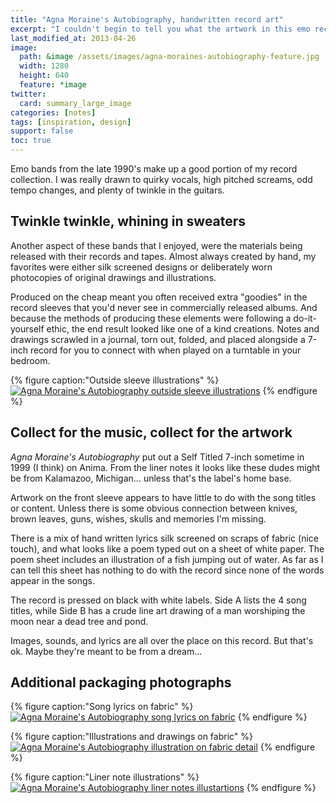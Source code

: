 ```yaml
---
title: "Agna Moraine's Autobiography, handwritten record art"
excerpt: "I couldn't begin to tell you what the artwork in this emo record means. But silk screening lyrics on fabric scrapes is kind of cool."
last_modified_at: 2013-04-26
image: 
  path: &image /assets/images/agna-moraines-autobiography-feature.jpg
  width: 1280
  height: 640
  feature: *image
twitter:
  card: summary_large_image
categories: [notes]
tags: [inspiration, design]
support: false
toc: true
---
```


Emo bands from the late 1990's make up a good portion of my record collection. I was really drawn to quirky vocals, high pitched screams, odd tempo changes, and plenty of twinkle in the guitars.

## Twinkle twinkle, whining in sweaters

Another aspect of these bands that I enjoyed, were the materials being released with their records and tapes. Almost always created by hand, my favorites were either silk screened designs or deliberately worn photocopies of original drawings and illustrations.

Produced on the cheap meant you often received extra "goodies" in the record sleeves that you'd never see in commercially released albums. And because the methods of producing these elements were following a do-it-yourself ethic, the end result looked like one of a kind creations. Notes and drawings scrawled in a journal, torn out, folded, and placed alongside a 7-inch record for you to connect with when played on a turntable in your bedroom.

{% figure caption:"Outside sleeve illustrations" %}
[![Agna Moraine's Autobiography outside sleeve illustrations](/assets/images/agna-moraines-autobiography-outside-sleeve-620x413.jpg)](/assets/images/agna-moraines-autobiography-outside-sleeve.jpg "outside sleeve illustrations")
{% endfigure %}

## Collect for the music, collect for the artwork

*Agna Moraine's Autobiography* put out a Self Titled 7-inch sometime in 1999 (I think) on Anima. From the liner notes it looks like these dudes might be from Kalamazoo, Michigan... unless that's the label's home base.

Artwork on the front sleeve appears to have little to do with the song titles or content. Unless there is some obvious connection between knives, brown leaves, guns, wishes, skulls and memories I'm missing.

There is a mix of hand written lyrics silk screened on scraps of fabric (nice touch), and what looks like a poem typed out on a sheet of white paper. The poem sheet includes an illustration of a fish jumping out of water. As far as I can tell this sheet has nothing to do with the record since none of the words appear in the songs.

The record is pressed on black with white labels. Side A lists the 4 song titles, while Side B has a crude line art drawing of a man worshiping the moon near a dead tree and pond.

Images, sounds, and lyrics are all over the place on this record. But that's ok. Maybe they're meant to be from a dream...

## Additional packaging photographs

{% figure caption:"Song lyrics on fabric" %}
[![Agna Moraine's Autobiography song lyrics on fabric](/assets/images/agna-moraines-autobiography-fabric-lyrics-300.jpg)](/assets/images/agna-moraines-autobiography-fabric-lyrics.jpg "Song lyrics on fabric")
{% endfigure %}

{% figure caption:"Illustrations and drawings on fabric" %}
[![Agna Moraine's Autobiography illustration on fabric detail](/assets/images/agna-moraines-autobiography-detail-fabric-art-300.jpg)](/assets/images/agna-moraines-autobiography-detail-fabric-art-620x449.jpg "Illustrations and drawings on fabric")
{% endfigure %}

{% figure caption:"Liner note illustrations" %}
[![Agna Moraine's Autobiography liner notes illustartions](/assets/images/agna-moraines-autobiography-liner-notes-illustartion-300.jpg)](/assets/images/agna-moraines-autobiography-liner-notes-illustartion.jpg "Liner note illustrations")
{% endfigure %}
